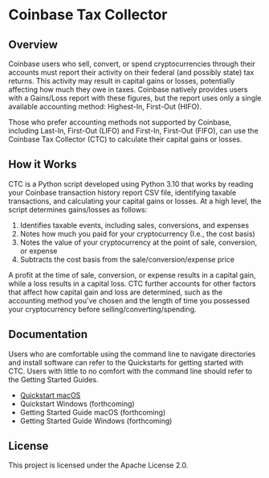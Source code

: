 # Coinbase Tax Collector

## Overview

Coinbase users who sell, convert, or spend cryptocurrencies through their accounts must report their activity on their federal (and possibly state) tax returns. This activity may result in capital gains or losses, potentially affecting how much they owe in taxes. Coinbase natively provides users with a Gains/Loss report with these figures, but the report uses only a single available accounting method: Highest-In, First-Out (HIFO).

Those who prefer accounting methods not supported by Coinbase, including Last-In, First-Out (LIFO) and First-In, First-Out (FIFO), can use the Coinbase Tax Collector (CTC) to calculate their capital gains or losses. 

## How it Works

CTC is a Python script developed using Python 3.10 that works by reading your Coinbase transaction history report CSV file, identifying taxable transactions, and calculating your capital gains or losses. At a high level, the script determines gains/losses as follows: 

1. Identifies taxable events, including sales, conversions, and expenses
2. Notes how much you paid for your cryptocurrency (I.e., the cost basis)
3. Notes the value of your cryptocurrency at the point of sale, conversion, or expense 
4. Subtracts the cost basis from the sale/conversion/expense price

A profit at the time of sale, conversion, or expense results in a capital gain, while a loss results in a capital loss. CTC further accounts for other factors that affect how capital gain and loss are determined, such as the accounting method you've chosen and the length of time you possessed your cryptocurrency before selling/converting/spending.

## Documentation

Users who are comfortable using the command line to navigate directories and install software can refer to the Quickstarts for getting started with CTC. Users with little to no comfort with the command line should refer to the Getting Started Guides.

- [Quickstart macOS](./documentation/quick-start.md) 
- Quickstart Windows (forthcoming)
- Getting Started Guide macOS (forthcoming)
- Getting Started Guide Windows (forthcoming)

## License

This project is licensed under the Apache License 2.0.